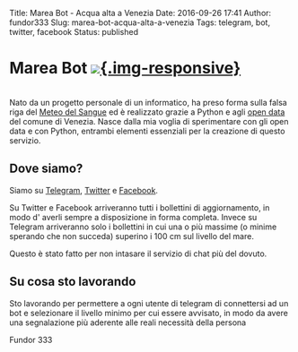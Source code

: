 Title: Marea Bot - Acqua alta a Venezia
Date: 2016-09-26 17:41
Author: fundor333
Slug: marea-bot-acqua-alta-a-venezia
Tags: telegram, bot, twitter, facebook
Status: published

Marea Bot <a class="button" href="https://github.com/fundor333/mareabot">![](http://www.fundor333.com/wp-content/uploads/2016/09/github.svg){.img-responsive}
========================================================================================================================================================

</a>\
Nato da un progetto personale di un informatico, ha preso forma sulla
falsa riga del [Meteo del Sangue](https://twitter.com/MeteoSangue) ed è
realizzato grazie a Python e agli [open data](http://dati.venezia.it/)
del comune di Venezia. Nasce dalla mia voglia di sperimentare con gli
open data e con Python, entrambi elementi essenziali per la creazione di
questo servizio.

<!--more-->

Dove siamo?
-----------

Siamo su [Telegram](https://telegram.me/mareavenezia),
[Twitter](https://twitter.com/mareavenezia) e
[Facebook](https://www.facebook.com/mareavenezia).

Su Twitter e Facebook arriveranno tutti i bollettini di aggiornamento,
in modo d' averli sempre a disposizione in forma completa. Invece su
Telegram arriveranno solo i bollettini in cui una o più massime (o
minime sperando che non succeda) superino i 100 cm sul livello del mare.

Questo è stato fatto per non intasare il servizio di chat più del
dovuto.

Su cosa sto lavorando
---------------------

Sto lavorando per permettere a ogni utente di telegram di connettersi ad
un bot e selezionare il livello minimo per cui essere avvisato, in modo
da avere una segnalazione più aderente alle reali necessità della
persona

Fundor 333